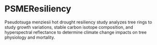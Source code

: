 # PSMEResiliency
Pseudotsuga menziesii hot drought resiliency study analyzes tree rings to study growth variations, stable carbon isotope composition, and hyperspectral reflectance to determine climate change impacts on tree physiology and mortality. 
